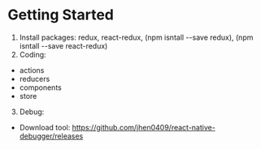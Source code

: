 # Getting Started
1. Install packages: redux, react-redux, (npm isntall --save redux), (npm isntall --save react-redux)
2. Coding: 
- actions
- reducers
- components
- store
3. Debug:
- Download tool: https://github.com/jhen0409/react-native-debugger/releases